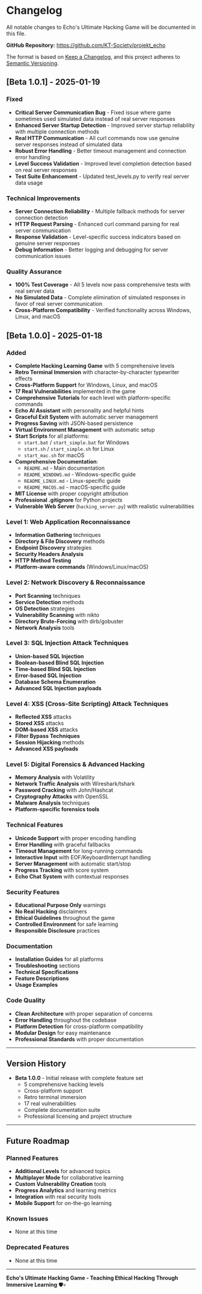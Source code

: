 # Changelog

All notable changes to Echo's Ultimate Hacking Game will be documented in this file.

**GitHub Repository:** https://github.com/KT-Society/projekt_echo

The format is based on [Keep a Changelog](http://keepachangelog.com/en/1.0.0/),
and this project adheres to [Semantic Versioning](http://semver.org/spec/v2.0.0.html).

## [Beta 1.0.1] - 2025-01-19

### Fixed
- **Critical Server Communication Bug** - Fixed issue where game sometimes used simulated data instead of real server responses
- **Enhanced Server Startup Detection** - Improved server startup reliability with multiple connection methods
- **Real HTTP Communication** - All curl commands now use genuine server responses instead of simulated data
- **Robust Error Handling** - Better timeout management and connection error handling
- **Level Success Validation** - Improved level completion detection based on real server responses
- **Test Suite Enhancement** - Updated test_levels.py to verify real server data usage

### Technical Improvements
- **Server Connection Reliability** - Multiple fallback methods for server connection detection
- **HTTP Request Parsing** - Enhanced curl command parsing for real server communication
- **Response Validation** - Level-specific success indicators based on genuine server responses
- **Debug Information** - Better logging and debugging for server communication issues

### Quality Assurance
- **100% Test Coverage** - All 5 levels now pass comprehensive tests with real server data
- **No Simulated Data** - Complete elimination of simulated responses in favor of real server communication
- **Cross-Platform Compatibility** - Verified functionality across Windows, Linux, and macOS

## [Beta 1.0.0] - 2025-01-18

### Added
- **Complete Hacking Learning Game** with 5 comprehensive levels
- **Retro Terminal Immersion** with character-by-character typewriter effects
- **Cross-Platform Support** for Windows, Linux, and macOS
- **17 Real Vulnerabilities** implemented in the game
- **Comprehensive Tutorials** for each level with platform-specific commands
- **Echo AI Assistant** with personality and helpful hints
- **Graceful Exit System** with automatic server management
- **Progress Saving** with JSON-based persistence
- **Virtual Environment Management** with automatic setup
- **Start Scripts** for all platforms:
  - `start.bat` / `start_simple.bat` for Windows
  - `start.sh` / `start_simple.sh` for Linux
  - `start_mac.sh` for macOS
- **Comprehensive Documentation**:
  - `README.md` - Main documentation
  - `README_WINDOWS.md` - Windows-specific guide
  - `README_LINUX.md` - Linux-specific guide
  - `README_MACOS.md` - macOS-specific guide
- **MIT License** with proper copyright attribution
- **Professional .gitignore** for Python projects
- **Vulnerable Web Server** (`hacking_server.py`) with realistic vulnerabilities

### Level 1: Web Application Reconnaissance
- **Information Gathering** techniques
- **Directory & File Discovery** methods
- **Endpoint Discovery** strategies
- **Security Headers Analysis**
- **HTTP Method Testing**
- **Platform-aware commands** (Windows/Linux/macOS)

### Level 2: Network Discovery & Reconnaissance
- **Port Scanning** techniques
- **Service Detection** methods
- **OS Detection** strategies
- **Vulnerability Scanning** with nikto
- **Directory Brute-Forcing** with dirb/gobuster
- **Network Analysis** tools

### Level 3: SQL Injection Attack Techniques
- **Union-based SQL Injection**
- **Boolean-based Blind SQL Injection**
- **Time-based Blind SQL Injection**
- **Error-based SQL Injection**
- **Database Schema Enumeration**
- **Advanced SQL Injection payloads**

### Level 4: XSS (Cross-Site Scripting) Attack Techniques
- **Reflected XSS** attacks
- **Stored XSS** attacks
- **DOM-based XSS** attacks
- **Filter Bypass Techniques**
- **Session Hijacking** methods
- **Advanced XSS payloads**

### Level 5: Digital Forensics & Advanced Hacking
- **Memory Analysis** with Volatility
- **Network Traffic Analysis** with Wireshark/tshark
- **Password Cracking** with John/Hashcat
- **Cryptography Attacks** with OpenSSL
- **Malware Analysis** techniques
- **Platform-specific forensics tools**

### Technical Features
- **Unicode Support** with proper encoding handling
- **Error Handling** with graceful fallbacks
- **Timeout Management** for long-running commands
- **Interactive Input** with EOF/KeyboardInterrupt handling
- **Server Management** with automatic start/stop
- **Progress Tracking** with score system
- **Echo Chat System** with contextual responses

### Security Features
- **Educational Purpose Only** warnings
- **No Real Hacking** disclaimers
- **Ethical Guidelines** throughout the game
- **Controlled Environment** for safe learning
- **Responsible Disclosure** practices

### Documentation
- **Installation Guides** for all platforms
- **Troubleshooting** sections
- **Technical Specifications**
- **Feature Descriptions**
- **Usage Examples**

### Code Quality
- **Clean Architecture** with proper separation of concerns
- **Error Handling** throughout the codebase
- **Platform Detection** for cross-platform compatibility
- **Modular Design** for easy maintenance
- **Professional Standards** with proper documentation

---

## Version History

- **Beta 1.0.0** - Initial release with complete feature set
  - 5 comprehensive hacking levels
  - Cross-platform support
  - Retro terminal immersion
  - 17 real vulnerabilities
  - Complete documentation suite
  - Professional licensing and project structure

---

## Future Roadmap

### Planned Features
- **Additional Levels** for advanced topics
- **Multiplayer Mode** for collaborative learning
- **Custom Vulnerability Creation** tools
- **Progress Analytics** and learning metrics
- **Integration** with real security tools
- **Mobile Support** for on-the-go learning

### Known Issues
- None at this time

### Deprecated Features
- None at this time

---

**Echo's Ultimate Hacking Game - Teaching Ethical Hacking Through Immersive Learning** 🛡️💀
